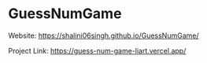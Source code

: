 # GuessNumGame

Website: https://shalini06singh.github.io/GuessNumGame/


Project Link: https://guess-num-game-liart.vercel.app/
